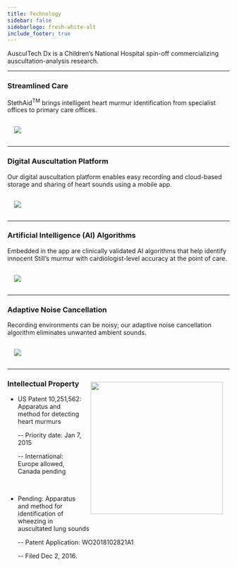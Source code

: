 ```yaml
---
title: Technology
sidebar: false
sidebarlogo: fresh-white-alt
include_footer: true
---
```

AusculTech Dx is a Children’s National Hospital spin-off commercializing auscultation-analysis research.


---

### Streamlined Care
StethAid<sup>TM</sup> brings intelligent heart murmur identification from specialist offices to primary care offices.


<div class="aligncenter title-wrapper has-text-centered">
<img  align="center" src="/images/illustrations/SA-heart.png" style="margin:15px">
</div>

---

### Digital Auscultation Platform
Our digital auscultation platform enables easy recording and cloud-based storage and sharing of heart sounds using a mobile app.

<div class="aligncenter title-wrapper has-text-centered">
<img  align="center" src="/images/illustrations/platform.png" style="margin:15px">
</div>


---

### Artificial Intelligence (AI) Algorithms
Embedded in the app are clinically validated AI algorithms that help identify innocent Still’s murmur with cardiologist-level accuracy at the point of care.

<div class="aligncenter title-wrapper has-text-centered">
<img  align="center" src="/images/illustrations/mobile-ai.png" style="margin:15px">
</div>

---

### Adaptive Noise Cancellation
Recording environments can be noisy; our adaptive noise cancellation algorithm eliminates unwanted ambient sounds.

<div class="aligncenter title-wrapper has-text-centered">
<img  align="center" src="/images/illustrations/iphone-anc.png" style="margin:15px">
</div>

---
<img  align="right" src="/images/illustrations/scales-of-justice.png" height: style="margin:15px " width="300" height="300">

### Intellectual Property
- US Patent 10,251,562: Apparatus and method for detecting heart murmurs

    -- Priority date: Jan 7, 2015

    -- International: Europe allowed, Canada pending

<br>

- Pending: Apparatus and method for identification of wheezing in auscultated lung sounds 

    -- Patent Application: WO2018102821A1
    
    -- Filed Dec 2, 2016. 
 



<!-- # Aligning images

## `left` alignment

<img align="left" width="100" height="100" src="http://www.fillmurray.com/100/100">

This is the code you need to align images to the left:
```
<img align="left" width="100" height="100" src="http://www.fillmurray.com/100/100">
```

---

## `right` alignment

<img align="right" width="100" height="100" src="http://www.fillmurray.com/100/100">

This is the code you need to align images to the right:
```
<img align="right" width="100" height="100" src="http://www.fillmurray.com/100/100">
```

---

## `center` alignment example

<p align="center">
  <img width="460" height="300" src="http://www.fillmurray.com/460/300">
</p>

```
<p align="center">
  <img width="460" height="300" src="http://www.fillmurray.com/460/300">
</p>
```

---

## Markdown Formatting on steriods

If you like this, you might enjoy [markdown-magic](https://github.com/davidwells/markdown-magic). I built it to automatically format markdown files and allow folks to sync docs/code/data from external sources. 

<div class="aligncenter title-wrapper has-text-centered">
<img  src="/images/illustrations/SA-heart.png" alt = "sa"style="vertical-align:middle;margin-top:20px; margin-bottom: 20px">
</div> --> 